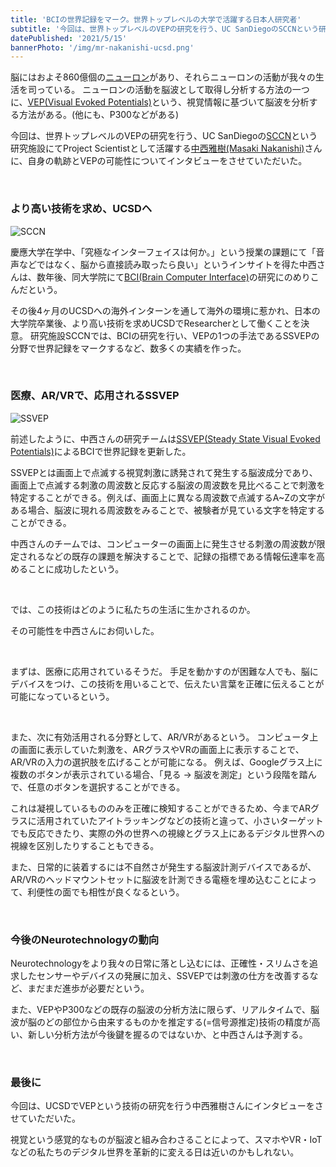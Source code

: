 ```yaml
---
title: 'BCIの世界記録をマーク。世界トップレベルの大学で活躍する日本人研究者'
subtitle: '今回は、世界トップレベルのVEPの研究を行う、UC SanDiegoのSCCNという研究施設にて、Project Scientistとして活躍する中西雅樹(Masaki Nakanishi)さんに、自身の軌跡とVEPの可能性についてインタビューをさせていただいた。'
datePublished: '2021/5/15'
bannerPhoto: '/img/mr-nakanishi-ucsd.png'
---
```


脳にはおよそ860億個の[ニューロン](https://ja.wikipedia.org/wiki/%E7%A5%9E%E7%B5%8C%E7%B4%B0%E8%83%9E)があり、それらニューロンの活動が我々の生活を司っている。
ニューロンの活動を脳波として取得し分析する方法の一つに、[VEP(Visual Evoked Potentials)](https://en.wikipedia.org/wiki/Evoked_potential#Visual_evoked_potential)という、視覚情報に基づいて脳波を分析する方法がある。(他にも、P300などがある)

今回は、世界トップレベルのVEPの研究を行う、UC SanDiegoの[SCCN](https://sccn.ucsd.edu/)という研究施設にてProject Scientistとして活躍する[中西雅樹(Masaki Nakanishi)](https://sccn.ucsd.edu/~masaki/)さんに、自身の軌跡とVEPの可能性についてインタビューをさせていただいた。

&nbsp;

### より高い技術を求め、UCSDヘ
![SCCN](https://sccn.ucsd.edu/images/sccn.jpg)

慶應大学在学中、「究極なインターフェイスは何か。」という授業の課題にて「音声などではなく、脳から直接読み取ったら良い」というインサイトを得た中西さんは、数年後、同大学院にて[BCI(Brain Computer Interface)](https://en.wikipedia.org/wiki/Brain%E2%80%93computer_interface)の研究にのめりこんだという。

その後4ヶ月のUCSDへの海外インターンを通して海外の環境に惹かれ、日本の大学院卒業後、より高い技術を求めUCSDでResearcherとして働くことを決意。
研究施設SCCNでは、BCIの研究を行い、VEPの1つの手法であるSSVEPの分野で世界記録をマークするなど、数多くの実績を作った。

&nbsp;


### 医療、AR/VRで、応用されるSSVEP
![SSVEP](https://sccn.ucsd.edu/~masaki/img/bci.gif)

前述したように、中西さんの研究チームは[SSVEP(Steady State Visual Evoked Potentials)](https://en.wikipedia.org/wiki/Steady_state_visually_evoked_potential)によるBCIで世界記録を更新した。

SSVEPとは画面上で点滅する視覚刺激に誘発されて発生する脳波成分であり、画面上で点滅する刺激の周波数と反応する脳波の周波数を見比べることで刺激を特定することができる。例えば、画面上に異なる周波数で点滅するA~Zの文字がある場合、脳波に現れる周波数をみることで、被験者が見ている文字を特定することができる。

中西さんのチームでは、コンピューターの画面上に発生させる刺激の周波数が限定されるなどの既存の課題を解決することで、記録の指標である情報伝達率を高めることに成功したという。

&nbsp;

では、この技術はどのように私たちの生活に生かされるのか。

その可能性を中西さんにお伺いした。

&nbsp;


まずは、医療に応用されているそうだ。
手足を動かすのが困難な人でも、脳にデバイスをつけ、この技術を用いることで、伝えたい言葉を正確に伝えることが可能になっているという。

&nbsp;

また、次に有効活用される分野として、AR/VRがあるという。
コンピュータ上の画面に表示していた刺激を、ARグラスやVRの画面上に表示することで、AR/VRの入力の選択肢を広げることが可能になる。
例えば、Googleグラス上に複数のボタンが表示されている場合、「見る → 脳波を測定」という段階を踏んで、任意のボタンを選択することができる。

これは凝視しているもののみを正確に検知することができるため、今までARグラスに活用されていたアイトラッキングなどの技術と違って、小さいターゲットでも反応できたり、実際の外の世界への視線とグラス上にあるデジタル世界への視線を区別したりすることもできる。

また、日常的に装着するには不自然さが発生する脳波計測デバイスであるが、AR/VRのヘッドマウントセットに脳波を計測できる電極を埋め込むことによって、利便性の面でも相性が良くなるという。

&nbsp;

### 今後のNeurotechnologyの動向
Neurotechnologyをより我々の日常に落とし込むには、正確性・スリムさを追求したセンサーやデバイスの発展に加え、SSVEPでは刺激の仕方を改善するなど、まだまだ進歩が必要だという。

また、VEPやP300などの既存の脳波の分析方法に限らず、リアルタイムで、脳波が脳のどの部位から由来するものかを推定する(=信号源推定)技術の精度が高い、新しい分析方法が今後鍵を握るのではないか、と中西さんは予測する。

&nbsp;

### 最後に
今回は、UCSDでVEPという技術の研究を行う中西雅樹さんにインタビューをさせていただいた。

視覚という感覚的なものが脳波と組み合わさることによって、スマホやVR・IoTなどの私たちのデジタル世界を革新的に変える日は近いのかもしれない。


&nbsp;
